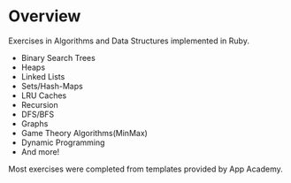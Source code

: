 # Overview

Exercises in Algorithms and Data Structures implemented in Ruby.

- Binary Search Trees
- Heaps
- Linked Lists
- Sets/Hash-Maps
- LRU Caches
- Recursion
- DFS/BFS
- Graphs
- Game Theory Algorithms(MinMax)
- Dynamic Programming
- And more!

Most exercises were completed from templates provided by App Academy.  
